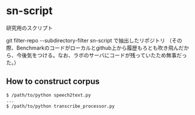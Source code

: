 # sn-script

研究用のスクリプト

git filter-repo --subdirectory-filter sn-script で抽出したリポジトリ
（その際、Benchmarkのコードがローカルとgithub上から履歴もろとも吹き飛んだから、今後気をつける。なお、ラボのサーバにコードが残っていたため無事だった。）

## How to construct corpus

```bash
$ /path/to/python speech2text.py
...
$ /path/to/python transcribe_processor.py
```
